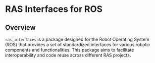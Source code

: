 # RAS Interfaces for ROS

## Overview
`ras_interfaces` is a package designed for the Robot Operating System (ROS) that provides a set of standardized interfaces for various robotic components and functionalities. This package aims to facilitate interoperability and code reuse across different RAS projects.
